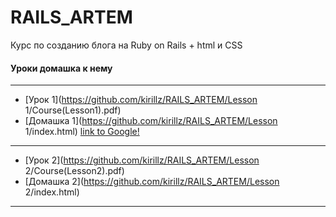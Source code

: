 # RAILS_ARTEM


Курс по созданию блога на Ruby on Rails  + html и CSS


#### Уроки домашка к нему
---
+  [Урок 1](https://github.com/kirillz/RAILS_ARTEM/Lesson 1/Course(Lesson1).pdf)
+  [Домашка 1](https://github.com/kirillz/RAILS_ARTEM/Lesson 1/index.html)
[link to Google!](http://google.com)
---
+  [Урок 2](https://github.com/kirillz/RAILS_ARTEM/Lesson 2/Course(Lesson2).pdf)
+  [Домашка 2](https://github.com/kirillz/RAILS_ARTEM/Lesson 2/index.html)
---
